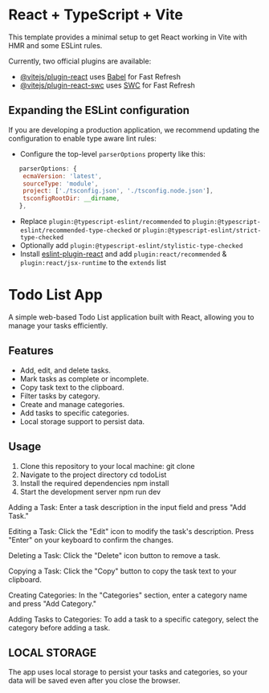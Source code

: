 # React + TypeScript + Vite

This template provides a minimal setup to get React working in Vite with HMR and some ESLint rules.

Currently, two official plugins are available:

- [@vitejs/plugin-react](https://github.com/vitejs/vite-plugin-react/blob/main/packages/plugin-react/README.md) uses [Babel](https://babeljs.io/) for Fast Refresh
- [@vitejs/plugin-react-swc](https://github.com/vitejs/vite-plugin-react-swc) uses [SWC](https://swc.rs/) for Fast Refresh

## Expanding the ESLint configuration

If you are developing a production application, we recommend updating the configuration to enable type aware lint rules:

- Configure the top-level `parserOptions` property like this:

```js
   parserOptions: {
    ecmaVersion: 'latest',
    sourceType: 'module',
    project: ['./tsconfig.json', './tsconfig.node.json'],
    tsconfigRootDir: __dirname,
   },
```

- Replace `plugin:@typescript-eslint/recommended` to `plugin:@typescript-eslint/recommended-type-checked` or `plugin:@typescript-eslint/strict-type-checked`
- Optionally add `plugin:@typescript-eslint/stylistic-type-checked`
- Install [eslint-plugin-react](https://github.com/jsx-eslint/eslint-plugin-react) and add `plugin:react/recommended` & `plugin:react/jsx-runtime` to the `extends` list


# Todo List App

A simple web-based Todo List application built with React, allowing you to manage your tasks efficiently.

## Features

- Add, edit, and delete tasks.
- Mark tasks as complete or incomplete.
- Copy task text to the clipboard.
- Filter tasks by category.
- Create and manage categories.
- Add tasks to specific categories.
- Local storage support to persist data.

## Usage

1. Clone this repository to your local machine:
   git clone <repository-url>
2. Navigate to the project directory 
   cd todoList
3. Install the required dependencies 
   npm install 
4. Start the development server
   npm run dev

Adding a Task: Enter a task description in the input field and press "Add Task." 

Editing a Task: Click the "Edit" icon to modify the task's description. Press "Enter" on your keyboard to confirm the changes.

Deleting a Task: Click the "Delete" icon button to remove a task.

Copying a Task: Click the "Copy" button to copy the task text to your clipboard.

Creating Categories: In the "Categories" section, enter a category name and press "Add Category."

Adding Tasks to Categories: To add a task to a specific category, select the category before adding a task.

## LOCAL STORAGE
The app uses local storage to persist your tasks and categories, so your data will be saved even after you close the browser.
